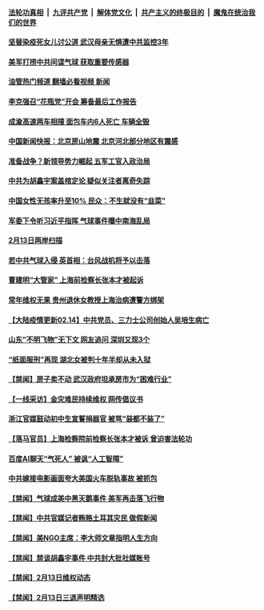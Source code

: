 ####  [法轮功真相](../../../../basic/blob/master/README.md?t=02141612) &nbsp;|&nbsp; [九评共产党](../../../../9ping.md/blob/master/README.md?t=02141612) &nbsp;|&nbsp; [解体党文化](../../../../jtdwh.md/blob/master/README.md?t=02141612)  &nbsp;|&nbsp; [共产主义的终极目的](../../../../gczydzjmd.md/blob/master/README.md?t=02141612) &nbsp;|&nbsp; [魔鬼在统治我们的世界](../../../../mgztzwmdsj.md/blob/master/README.md?t=02141612) 

#### [坚替染疫死女儿讨公道 武汉母亲无惧遭中共监控3年](../pages/prog204/a103648927.md?t=02141612) 

#### [美军打捞中共间谍气球 获取重要传感器](../pages/prog204/a103648924.md?t=02141612) 

#### [油管热门频道 翻墙必看视频 新闻](http://129.146.143.75:81/youtube.html?02141612)

#### [李克强召“花瓶党”开会 筹备最后工作报告](../pages/prog204/a103648908.md?t=02141612) 

#### [成渝高速两车相撞 面包车内6人死亡 车辆全毁](../pages/prog204/a103648811.md?t=02141612) 

#### [中国新闻快报：北京房山地震 北京河北部分地区有震感](../pages/prog204/a103648800.md?t=02141612) 

#### [准备战争？新领导势力崛起 五军工官入政治局](../pages/prog204/a103648801.md?t=02141612) 

#### [中共为胡鑫宇案盖棺定论 疑似关注者离奇失踪](../pages/prog204/a103648803.md?t=02141612) 

#### [中国女性无孩率升至10% 民众：不生就没有“韭菜”](../pages/prog204/a103648767.md?t=02141612) 

#### [军委下令听习近平指挥 气球事件曝中南海乱局](../pages/prog204/a103648692.md?t=02141612) 

#### [2月13日两岸扫描](../pages/prog204/a103648725.md?t=02141612) 

#### [若中共气球入侵 英首相：台风战机将予以击落](../pages/prog204/a103648717.md?t=02141612) 

#### [曹建明“大管家” 上海前检察长张本才被起诉](../pages/prog204/a103648662.md?t=02141612) 

#### [常年维权无果 贵州退休女教授上海治病遭警方绑架](../pages/prog204/a103648624.md?t=02141612) 


#### [【大陆疫情更新02.14】中共党员、三力士公司创始人吴培生病亡](../pages/prog204/a103640752.md?t=02141612) 


#### [山东“不明飞物”无下文 网友追问 深圳又现3个](../pages/prog204/a103648559.md?t=02141612) 

#### [“纸面服刑”再现 湖北女被判十年半却从未入狱](../pages/prog204/a103648538.md?t=02141612) 

#### [【禁闻】房子卖不动 武汉政府坦承房市为“困难行业”](../pages/prog204/a103648377.md?t=02141612) 

#### [【一线采访】金灾难民持续维权 网传倡议书](../pages/prog204/a103648482.md?t=02141612) 

#### [浙江官媒鼓动初中生宣誓捐器官 被骂“装都不装了”](../pages/prog204/a103648495.md?t=02141612) 

#### [【落马官员】上海检察院前检察长张本才被诉 曾迫害法轮功](../pages/prog204/a103648479.md?t=02141612) 

#### [百度AI聊天“气死人” 被讽“人工智障”](../pages/prog204/a103648419.md?t=02141612) 

#### [中共嫁接电影画面夸大美国火车脱轨事故 被抓包](../pages/prog204/a103648387.md?t=02141612) 

#### [【禁闻】气球成美中黑天鹅事件 美军再击落飞行物](../pages/prog204/a103648376.md?t=02141612) 

#### [【禁闻】中共官媒记者贿赂土耳其灾民 做假新闻](../pages/prog204/a103648379.md?t=02141612) 

#### [【禁闻】美NGO主席：李大师文章指明人生方向](../pages/prog204/a103648383.md?t=02141612) 

#### [【禁闻】禁谈胡鑫宇事件 中共封大批社媒账号](../pages/prog204/a103648373.md?t=02141612) 

#### [【禁闻】2月13日维权动态](../pages/prog204/a103648374.md?t=02141612) 

#### [【禁闻】2月13日三退声明精选](../pages/prog204/a103648375.md?t=02141612) 

<img src='http://gfw-breaker.win/goodnews/indexes/prog204.md' width='0px' height='0px'/>
